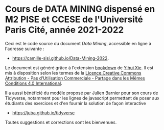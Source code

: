 # Cours de DATA MINING dispensé en M2 PISE et CCESE de l'Université Paris Cité, année 2021-2022

Ceci est le code source du document *Data Mining*, accessible en ligne à l'adresse suivante :

- https://camille-sisi.github.io/Data-Mining-2022.

Le document est généré grâce à l'extension [bookdown](https://bookdown.org/) de [Yihui Xie](https://yihui.name/). Il est mis à disposition selon les termes de la [Licence Creative Commons Attribution - Pas d’Utilisation Commerciale - Partage dans les Mêmes Conditions 4.0 International](http://creativecommons.org/licenses/by-nc-sa/4.0/).

Il a aussi bénéficié du modèle proposé par Julien Barnier pour son cours de Tidyverse, notamment pour les lignes de javascript permettant de poser aux étudiants des exercices et d'en fournir la solution de façon interactive

- https://juba.github.io/tidyverse

Toutes suggestions et corrections sont les bienvenues.

